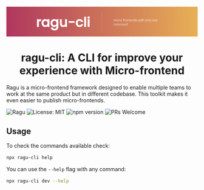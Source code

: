 <p align="center" style="color: #343a40">
  <p align="center">
    <img src="repository-assets/logo.png" alt="Ragu" align="center" style="max-width: 100%;">
  </p>
  <h1 align="center">ragu-cli: A CLI for improve your experience with Micro-frontend</h1>
</p>

Ragu is a micro-frontend framework designed to enable multiple teams to
work at the same product but in different codebase. This toolkit makes it even easier to
publish micro-frontends. 

![Ragu](https://github.com/carlosmaniero/ragu-cli/workflows/deploy/badge.svg)
![License: MIT](https://img.shields.io/badge/License-MIT-blue.svg) 
![npm version](https://badge.fury.io/js/ragu-cli.svg)
![PRs Welcome](https://img.shields.io/badge/PRs-welcome-brightgreen.svg)

## Usage

To check the commands available check:

```bash
npx ragu-cli help
```

You can use the `--help` flag with any command:

```bash
npx ragu-cli dev --help
```

